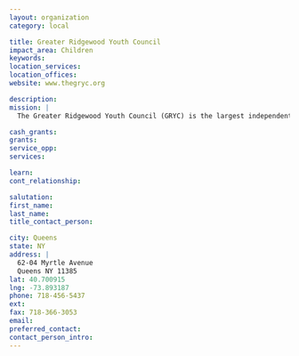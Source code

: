 ```yaml
---
layout: organization
category: local

title: Greater Ridgewood Youth Council
impact_area: Children
keywords: 
location_services: 
location_offices: 
website: www.thegryc.org

description: 
mission: |
  The Greater Ridgewood Youth Council (GRYC) is the largest independent youth serving agency within Community Board 5, presently serving close to 6,000 children and families annually.  The GRYC is a not-for-profit agency that provides mutli-services.  Its programs are focused on education, recreation, counseling, truancy prevention, job readiness and employment opportunities, as well as a host of other services.

cash_grants: 
grants: 
service_opp: 
services: 

learn: 
cont_relationship: 

salutation: 
first_name: 
last_name: 
title_contact_person: 

city: Queens
state: NY
address: |
  62-04 Myrtle Avenue    
  Queens NY 11385
lat: 40.700915
lng: -73.893187
phone: 718-456-5437
ext: 
fax: 718-366-3053
email: 
preferred_contact: 
contact_person_intro: 
---
```

